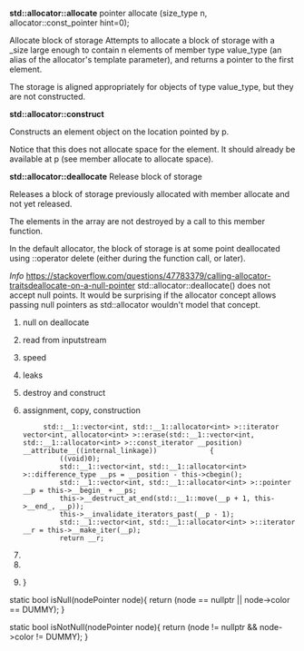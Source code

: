 **std::allocator::allocate**
pointer allocate (size_type n, allocator<void>::const_pointer hint=0);

Allocate block of storage
Attempts to allocate a block of storage with a _size large enough to contain n elements of member type value_type (an alias of the allocator's template parameter), and returns a pointer to the first element.

The storage is aligned appropriately for objects of type value_type, but they are not constructed.


**std::allocator::construct**

Constructs an element object on the location pointed by p.

Notice that this does not allocate space for the element. It should already be available at p (see member allocate to allocate space).


**std::allocator::deallocate**
Release block of storage

Releases a block of storage previously allocated with member allocate and not yet released.

The elements in the array are not destroyed by a call to this member function.

In the default allocator, the block of storage is at some point deallocated using ::operator delete (either during the function call, or later).


*Info*
https://stackoverflow.com/questions/47783379/calling-allocator-traitsdeallocate-on-a-null-pointer
std::allocator<T>::deallocate() 
does not accept null points. It would be surprising 
if the allocator concept allows passing null pointers 
as std::allocator<T> wouldn't model that concept.



1. null on deallocate
2. read from inputstream
3. speed
4. leaks
5. destroy and construct
6. assignment, copy, construction

            std::__1::vector<int, std::__1::allocator<int> >::iterator vector<int, allocator<int> >::erase(std::__1::vector<int, std::__1::allocator<int> >::const_iterator __position) __attribute__((internal_linkage))             {
                ((void)0);
                std::__1::vector<int, std::__1::allocator<int> >::difference_type __ps = __position - this->cbegin();
                std::__1::vector<int, std::__1::allocator<int> >::pointer __p = this->__begin_ + __ps;
                this->__destruct_at_end(std::__1::move(__p + 1, this->__end_, __p));
                this->__invalidate_iterators_past(__p - 1);
                std::__1::vector<int, std::__1::allocator<int> >::iterator __r = this->__make_iter(__p);
                return __r;
            
7. 
8. 
9. }




static bool isNull(nodePointer node){
  return (node == nullptr || node->color == DUMMY);
}

static bool isNotNull(nodePointer node){
  return (node != nullptr && node->color != DUMMY);
}
